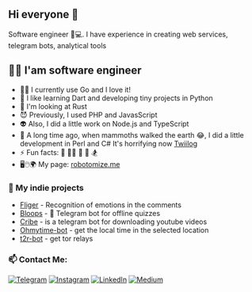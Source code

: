 ## Hi everyone 👋
Software engineer 🧑💻. I have experience in creating web services, telegram bots, analytical tools

## 👨‍💻 I'am software engineer

- 👨‍💻 I currently use Go and I love it! 
- 🌱 I like learning Dart and developing tiny projects in Python
- 🔭 I'm looking at Rust 
- 😈 Previously, I used PHP and JavasScript 
- 👽 Also, I did a little work on Node.js and TypeScript 
- 👻 A long time ago, when mammoths walked the earth 😂, I did a little development in Perl and C#  It's horrifying
  now [Twiilog](https://github.com/robotomize/twiilog)
- ⚡ Fun facts: 🕺 👨‍💻 🤘 📖 🏂
- 🖥🖱🌍 My page: [robotomize.me](https://robotomize.me)
 
### 🐶 My indie projects
- [Fliger](https://fliger.io) - Recognition of emotions in the comments
- [Bloops](https://bloops.fun) - 🤖 Telegram bot for offline quizzes
- [Cribe](https://github.com/robotomize/cribe) - is a telegram bot for downloading youtube videos
- [Ohmytime-bot](https://github.com/robotomize/ohmytime-bot) - get the local time in the selected location
- [t2r-bot](https://github.com/robotomize/t2r-bot) - get tor relays

### 📫 Contact Me:
[![Telegram](https://img.shields.io/badge/-Telegram-FFF?style=for-the-badge&logo=telegram&logoColor=27A0D9)](https://t.me/robotomize)
[![Instagram](https://img.shields.io/badge/-Instagram-FFF?style=for-the-badge&logo=instagram&logoColor=B4068E)](https://www.instagram.com/robotomize)
[![LinkedIn](https://img.shields.io/badge/-LinkedIn-FFF?style=for-the-badge&logo=linkedin&logoColor=007BB6)](https://www.linkedin.com/in/robotomize)
[![Medium](https://img.shields.io/badge/-Medium-FFF?style=for-the-badge&logo=medium&logoColor=007BB6)](https://www.medium.com/@robotomize)
